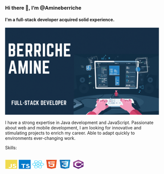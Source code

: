 ### Hi there 👋, I’m @Amineberriche
#### I'm a full-stack developer acquired solid experience.
![I'm a full-stack developer acquired solid experience.](https://github.com/Amineberriche/Amineberriche/blob/main/github_banel.gif)

I have a strong expertise in Java development and JavaScript. Passionate about web and mobile development, I am looking for innovative and stimulating projects to enrich my career. Able to adapt quickly to environments ever-changing work.

Skills:
<div style="display: inline_block"><br>
  <img align="center" alt="Rafa-Js" height="30" width="40" src="https://raw.githubusercontent.com/devicons/devicon/master/icons/javascript/javascript-plain.svg">
  <img align="center" alt="Rafa-Ts" height="30" width="40" src="https://raw.githubusercontent.com/devicons/devicon/master/icons/typescript/typescript-plain.svg">
  <img align="center" alt="Rafa-React" height="30" width="40" src="https://raw.githubusercontent.com/devicons/devicon/master/icons/react/react-original.svg">
  <img align="center" alt="Rafa-HTML" height="30" width="40" src="https://raw.githubusercontent.com/devicons/devicon/master/icons/html5/html5-original.svg">
  <img align="center" alt="Rafa-CSS" height="30" width="40" src="https://raw.githubusercontent.com/devicons/devicon/master/icons/css3/css3-original.svg">
  <img align="center" alt="Rafa-Csharp" height="30" width="40" src="https://raw.githubusercontent.com/devicons/devicon/master/icons/csharp/csharp-original.svg">
</div>






<!---
Amineberriche/Amineberriche is a ✨ special ✨ repository because its `README.md` (this file) appears on your GitHub profile.
You can click the Preview link to take a look at your changes.
--->
